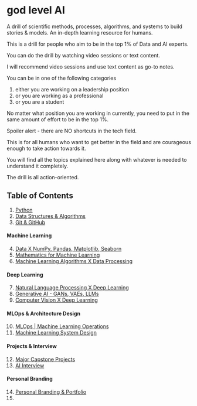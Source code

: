 # god level AI
A drill of scientific methods, processes, algorithms, and systems to build stories & models. An in-depth learning resource for humans.

This is a drill for people who aim to be in the top 1% of Data and AI experts.

You can do the drill by watching video sessions or text content.

I will recommend video sessions and use text content as go-to notes.

You can be in one of the following categories
1. either you are working on a leadership position
2. or you are working as a professional
3. or you are a student

No matter what position you are working in currently, you need to put in the same amount of effort to be in the top 1%.

Spoiler alert - there are NO shortcuts in the tech field.

This is for all humans who want to get better in the field and are courageous enough to take action towards it.

You will find all the topics explained here along with whatever is needed to understand it completely.

The drill is all action-oriented.

## Table of Contents

1. [Python]()
2. [Data Structures & Algorithms]()
3. [Git & GitHub]()

#### Machine Learning
4. [Data X NumPy, Pandas, Matplotlib, Seaborn]()
5. [Mathematics for Machine Learning]()
6. [Machine‌ ‌Learning‌ Algorithms X Data Processing]()

#### Deep Learning
7. [Natural Language Processing X Deep Learning]()
8. [Generative AI - GANs, VAEs, LLMs]()
9. [Computer Vision X Deep Learning]()

#### MLOps & Architecture Design
10. [MLOps | Machine Learning Operations]()
11. [Machine Learning System Design]()

#### Projects & Interview
12. [Major Capstone Projects]()
13. [AI Interview]()

#### Personal Branding
14. [Personal Branding & Portfolio]()
15. []()







